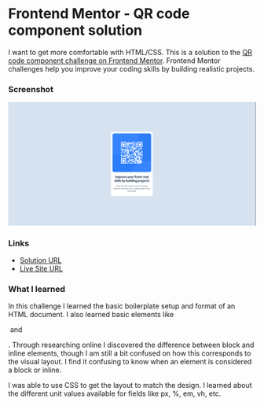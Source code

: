 # Frontend Mentor - QR code component solution

I want to get more comfortable with HTML/CSS. This is a solution to the [QR code component challenge on Frontend Mentor](https://www.frontendmentor.io/challenges/qr-code-component-iux_sIO_H). Frontend Mentor challenges help you improve your coding skills by building realistic projects.

### Screenshot

![](./solution.jpg)

### Links

- [Solution URL](https://github.com/jmcintosh24/qr-code-component)
- [Live Site URL](https://jmcintosh24.github.io/qr-code-component/)

### What I learned

In this challenge I learned the basic boilerplate setup and format of an HTML document. I also learned basic elements like <div> <img> <h1-h6> and <p>. Through researching online I discovered the difference between block and inline elements, though I am still a bit confused on how this corresponds to the visual layout. I find it confusing to know when an element is considered a block or inline.

I was able to use CSS to get the layout to match the design. I learned about the different unit values available for fields like px, %, em, vh, etc.
